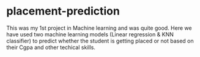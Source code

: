 # placement-prediction

This was my 1st project in Machine learning and was quite good. Here we have used two machine learning models (Linear regression & KNN classifier) to predict whether the student is getting placed or not based on their Cgpa and other techical skills.

